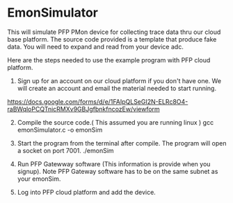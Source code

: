 # EmonSimulator
This will simulate PFP PMon device for collecting trace data thru our cloud base platform. The source code provided is a template that produce fake data. You will need to expand and read from your device adc.

Here are the steps needed to use the example program with PFP cloud platform.

1. Sign up for an account on our cloud platform if you don't have one. We will create an account and email the material needed to start running.

https://docs.google.com/forms/d/e/1FAIpQLSeGI2N-ELRc8O4-raBWqloPCQTnicRMXv9GBJgfbnkfncozEw/viewform


2. Compile the source code.( This assumed you are running linux )
gcc emonSimulator.c -o emonSim

3. Start the program from the terminal after compile. The program will open a socket on port 7001.
./emonSim

4. Run PFP Gatewway software (This information is provide when you signup). Note PFP Gateway software has to be on the same subnet as your emonSim.

5. Log into PFP cloud platform and add the device.


